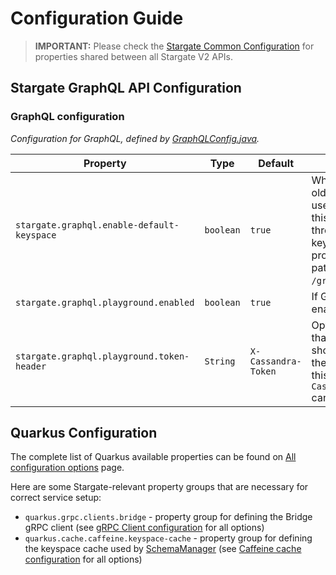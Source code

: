 # Configuration Guide

> **IMPORTANT:** Please check the [Stargate Common Configuration](../sgv2-quarkus-common/CONFIGURATION.md) for properties shared between all Stargate V2 APIs.

## Stargate GraphQL API Configuration

### GraphQL configuration
*Configuration for GraphQL, defined by [GraphQLConfig.java](src/main/java/io/stargate/sgv2/graphql/config/GraphQLConfig.java).*

| Property                                   | Type      | Default             | Description                                                                                                                                                                                                               |
|--------------------------------------------|-----------|---------------------|---------------------------------------------------------------------------------------------------------------------------------------------------------------------------------------------------------------------------|
| `stargate.graphql.enable-default-keyspace` | `boolean` | `true`              | Whether to default to the oldest keyspace when the user accesses `/graphql`. If this is disabled, `/graphql` throws an error, and the keyspace must be provided explicitly in the path, as in `/graphql/{keyspace_name}`. |
| `stargate.graphql.playground.enabled`      | `boolean` | `true`              | If GraphQL Playground is enabled at `/playground`.                                                                                                                                                                        |
| `stargate.graphql.playground.token-header` | `String`  | `X-Cassandra-Token` | Optional, the header name that carries the token that should auto-injected to the playground. Note that this is used as a fallback if `CassandraTokenResolver` can not resolve the token.                                 |

## Quarkus Configuration

The complete list of Quarkus available properties can be found on [All configuration options](https://quarkus.io/guides/all-config) page.

Here are some Stargate-relevant property groups that are necessary for correct service setup:

* `quarkus.grpc.clients.bridge` - property group for defining the Bridge gRPC client (see [gRPC Client configuration](https://quarkus.io/guides/grpc-service-consumption#client-configuration) for all options)
* `quarkus.cache.caffeine.keyspace-cache` - property group  for defining the keyspace cache used by [SchemaManager](../sgv2-quarkus-common/src/main/java/io/stargate/sgv2/api/common/schema/SchemaManager.java) (see [Caffeine cache configuration](https://quarkus.io/guides/cache#caffeine-configuration-properties) for all options)
